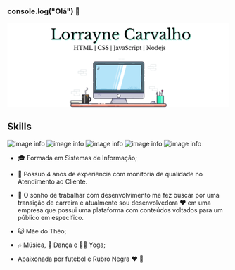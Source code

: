 ### console.log("Olá") 👋

![image info](./images/1.png)



**Skills**
------------------------------------------------------------------------------------------------------------------------------
![image info](https://img.shields.io/badge/HTML5-E34F26?style=for-the-badge&logo=html5&logoColor=white) ![image info](https://img.shields.io/badge/CSS3-1572B6?style=for-the-badge&logo=css3&logoColor=white)  ![image info](https://img.shields.io/badge/JavaScript-F7DF1E?style=for-the-badge&logo=javascript&logoColor=black) ![image info](https://img.shields.io/badge/Node.js-43853D?style=for-the-badge&logo=node.js&logoColor=white) ![image info](https://img.shields.io/badge/AngularJS-E23237?style=for-the-badge&logo=angularjs&logoColor=white) 



* :mortar_board: Formada em Sistemas de Informação;
* :office: Possuo 4 anos de experiência com monitoria de qualidade no Atendimento ao Cliente. 
* :office: O sonho de trabalhar com desenvolvimento me fez buscar por uma transição de carreira e atualmente sou desenvolvedora :hearts: em uma empresa que possui uma plataforma com conteúdos voltados para um público em especifico.

* :cat: Mãe do Théo;
* :notes: Música, :dancer: Dança e :lotus_position_woman: Yoga; 
* Apaixonada por futebol e Rubro Negra :hearts: :black_heart:





<!--
**LorrayneCarvalho/LorrayneCarvalho** is a ✨ _special_ ✨ repository because its `README.md` (this file) appears on your GitHub profile.

Here are some ideas to get you started:

- 🔭 I’m currently working on ...
- 🌱 I’m currently learning ...
- 👯 I’m looking to collaborate on ...
- 🤔 I’m looking for help with ...
- 💬 Ask me about ...
- 📫 How to reach me: ...
- 😄 Pronouns: ...
- ⚡ Fun fact: ...
-->
